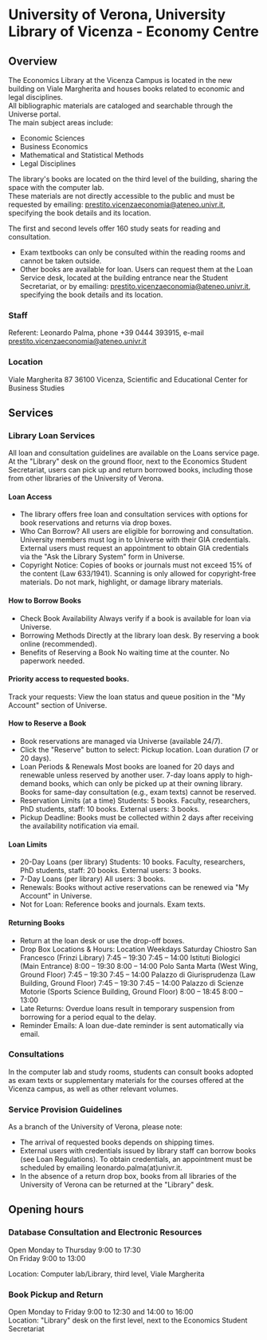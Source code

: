 # University of Verona, University Library of Vicenza - Economy Centre

## Overview
The Economics Library at the Vicenza Campus is located in the new building on Viale Margherita and houses books related to economic and legal disciplines.  
All bibliographic materials are cataloged and searchable through the Universe portal.  
The main subject areas include:  
- Economic Sciences  
- Business Economics  
- Mathematical and Statistical Methods  
- Legal Disciplines  

The library's books are located on the third level of the building, sharing the space with the computer lab.  
These materials are not directly accessible to the public and must be requested by emailing: prestito.vicenzaeconomia@ateneo.univr.it, specifying the book details and its location.  

The first and second levels offer 160 study seats for reading and consultation.  

- Exam textbooks can only be consulted within the reading rooms and cannot be taken outside.  
- Other books are available for loan. Users can request them at the Loan Service desk, located at the building entrance near the Student Secretariat, or by emailing: prestito.vicenzaeconomia@ateneo.univr.it, specifying the book details and its location.  

### Staff
Referent: Leonardo Palma, phone +39 0444 393915, e-mail prestito.vicenzaeconomia@ateneo.univr.it

### Location
Viale Margherita 87 36100 Vicenza, Scientific and Educational Center for Business Studies

## Services

### Library Loan Services 
All loan and consultation guidelines are available on the Loans service page.  
At the "Library" desk on the ground floor, next to the Economics Student Secretariat, users can pick up and return borrowed books, including those from other libraries of the University of Verona.  

#### Loan Access
- The library offers free loan and consultation services with options for book reservations and returns via drop boxes.
- Who Can Borrow?
All users are eligible for borrowing and consultation.
University members must log in to Universe with their GIA credentials.
External users must request an appointment to obtain GIA credentials via the "Ask the Library System" form in Universe.
- Copyright Notice:
Copies of books or journals must not exceed 15% of the content (Law 633/1941).
Scanning is only allowed for copyright-free materials.
Do not mark, highlight, or damage library materials.

#### How to Borrow Books

- Check Book Availability
Always verify if a book is available for loan via Universe.
- Borrowing Methods
Directly at the library loan desk.
By reserving a book online (recommended).
- Benefits of Reserving a Book
No waiting time at the counter.
No paperwork needed.

#### Priority access to requested books.
Track your requests: View the loan status and queue position in the "My Account" section of Universe.

#### How to Reserve a Book
- Book reservations are managed via Universe (available 24/7).
- Click the "Reserve" button to select:
Pickup location. Loan duration (7 or 20 days).
- Loan Periods & Renewals
Most books are loaned for 20 days and renewable unless reserved by another user.
7-day loans apply to high-demand books, which can only be picked up at their owning library.
Books for same-day consultation (e.g., exam texts) cannot be reserved.
- Reservation Limits (at a time)
Students: 5 books.
Faculty, researchers, PhD students, staff: 10 books.
External users: 3 books.
- Pickup Deadline: Books must be collected within 2 days after receiving the availability notification via email.

#### Loan Limits
- 20-Day Loans (per library)
Students: 10 books.
Faculty, researchers, PhD students, staff: 20 books.
External users: 3 books.
- 7-Day Loans (per library)
All users: 3 books.
- Renewals: Books without active reservations can be renewed via "My Account" in Universe.
- Not for Loan:
Reference books and journals.
Exam texts.

#### Returning Books
- Return at the loan desk or use the drop-off boxes.
- Drop Box Locations & Hours:
Location								  Weekdays	  Saturday
Chiostro San Francesco (Frinzi Library)					7:45 – 19:30	7:45 – 14:00
Istituti Biologici (Main Entrance)					8:00 – 19:30	8:00 – 14:00
Polo Santa Marta (West Wing, Ground Floor)				7:45 – 19:30	7:45 – 14:00
Palazzo di Giurisprudenza (Law Building, Ground Floor)			7:45 – 19:30	7:45 – 14:00
Palazzo di Scienze Motorie (Sports Science Building, Ground Floor)	8:00 – 18:45	8:00 – 13:00
- Late Returns: Overdue loans result in temporary suspension from borrowing for a period equal to the delay.
- Reminder Emails: A loan due-date reminder is sent automatically via email.

### Consultations  
In the computer lab and study rooms, students can consult books adopted as exam texts or supplementary materials for the courses offered at the Vicenza campus, as well as other relevant volumes.  

### Service Provision Guidelines  
As a branch of the University of Verona, please note:  
- The arrival of requested books depends on shipping times.  
- External users with credentials issued by library staff can borrow books (see Loan Regulations). To obtain credentials, an appointment must be scheduled by emailing leonardo.palma(at)univr.it.  
- In the absence of a return drop box, books from all libraries of the University of Verona can be returned at the "Library" desk.  

## Opening hours

### Database Consultation and Electronic Resources  
Open Monday to Thursday 9:00 to 17:30  
On Friday 9:00 to 13:00  

Location: Computer lab/Library, third level, Viale Margherita  

### Book Pickup and Return  
Open Monday to Friday 9:00 to 12:30  and 14:00 to 16:00  
Location: "Library" desk on the first level, next to the Economics Student Secretariat  
